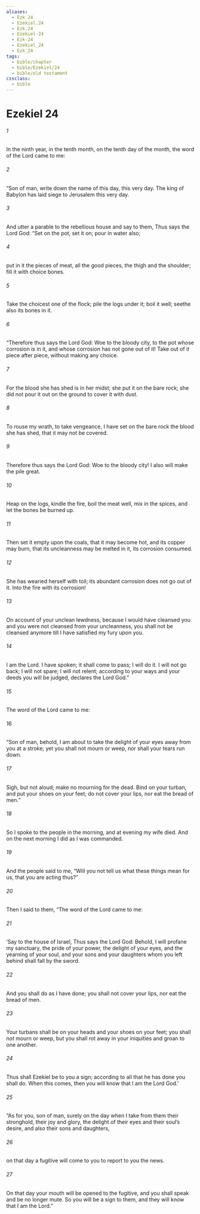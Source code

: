 ```yaml
---
aliases:
  - Ezk 24
  - Ezekiel.24
  - Ezk.24
  - Ezekiel-24
  - Ezk-24
  - Ezekiel_24
  - Ezk_24
tags:
  - bible/chapter
  - bible/Ezekiel/24
  - bible/old testament
cssclass:
  - bible
---
```


# Ezekiel 24

###### 1
In the ninth year, in the tenth month, on the tenth day of the month, the word of the Lord came to me:
###### 2
“Son of man, write down the name of this day, this very day. The king of Babylon has laid siege to Jerusalem this very day.
###### 3
And utter a parable to the rebellious house and say to them, Thus says the Lord God: “Set on the pot, set it on; pour in water also;
###### 4
put in it the pieces of meat, all the good pieces, the thigh and the shoulder; fill it with choice bones.
###### 5
Take the choicest one of the flock; pile the logs under it; boil it well; seethe also its bones in it.
###### 6
“Therefore thus says the Lord God: Woe to the bloody city, to the pot whose corrosion is in it, and whose corrosion has not gone out of it! Take out of it piece after piece, without making any choice.
###### 7
For the blood she has shed is in her midst; she put it on the bare rock; she did not pour it out on the ground to cover it with dust.
###### 8
To rouse my wrath, to take vengeance, I have set on the bare rock the blood she has shed, that it may not be covered.
###### 9
Therefore thus says the Lord God: Woe to the bloody city! I also will make the pile great.
###### 10
Heap on the logs, kindle the fire, boil the meat well, mix in the spices, and let the bones be burned up.
###### 11
Then set it empty upon the coals, that it may become hot, and its copper may burn, that its uncleanness may be melted in it, its corrosion consumed.
###### 12
She has wearied herself with toil; its abundant corrosion does not go out of it. Into the fire with its corrosion!
###### 13
On account of your unclean lewdness, because I would have cleansed you and you were not cleansed from your uncleanness, you shall not be cleansed anymore till I have satisfied my fury upon you.
###### 14
I am the Lord. I have spoken; it shall come to pass; I will do it. I will not go back; I will not spare; I will not relent; according to your ways and your deeds you will be judged, declares the Lord God.”
###### 15
The word of the Lord came to me:
###### 16
“Son of man, behold, I am about to take the delight of your eyes away from you at a stroke; yet you shall not mourn or weep, nor shall your tears run down.
###### 17
Sigh, but not aloud; make no mourning for the dead. Bind on your turban, and put your shoes on your feet; do not cover your lips, nor eat the bread of men.”
###### 18
So I spoke to the people in the morning, and at evening my wife died. And on the next morning I did as I was commanded.
###### 19
And the people said to me, “Will you not tell us what these things mean for us, that you are acting thus?”
###### 20
Then I said to them, “The word of the Lord came to me:
###### 21
‘Say to the house of Israel, Thus says the Lord God: Behold, I will profane my sanctuary, the pride of your power, the delight of your eyes, and the yearning of your soul, and your sons and your daughters whom you left behind shall fall by the sword.
###### 22
And you shall do as I have done; you shall not cover your lips, nor eat the bread of men.
###### 23
Your turbans shall be on your heads and your shoes on your feet; you shall not mourn or weep, but you shall rot away in your iniquities and groan to one another.
###### 24
Thus shall Ezekiel be to you a sign; according to all that he has done you shall do. When this comes, then you will know that I am the Lord God.’
###### 25
“As for you, son of man, surely on the day when I take from them their stronghold, their joy and glory, the delight of their eyes and their soul’s desire, and also their sons and daughters,
###### 26
on that day a fugitive will come to you to report to you the news.
###### 27
On that day your mouth will be opened to the fugitive, and you shall speak and be no longer mute. So you will be a sign to them, and they will know that I am the Lord.”


